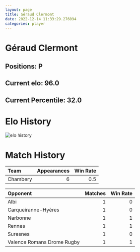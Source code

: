 ```yaml
---  
layout: page  
title: Géraud Clermont  
date: 2022-12-14 11:33:29.276094  
categories: player  
---
```

# Géraud Clermont

## Positions: P

## Current elo: 96.0

## Current Percentile: 32.0

# Elo History


![elo history](history_GéraudClermont.png)
# Match History


| Team     |   Appearances |   Win Rate |
|:---------|--------------:|-----------:|
| Chambery |             6 |        0.5 |

| Opponent                   |   Matches |   Win Rate |
|:---------------------------|----------:|-----------:|
| Albi                       |         1 |          0 |
| Carqueiranne-Hyères        |         1 |          0 |
| Narbonne                   |         1 |          1 |
| Rennes                     |         1 |          1 |
| Suresnes                   |         1 |          0 |
| Valence Romans Drome Rugby |         1 |          1 |